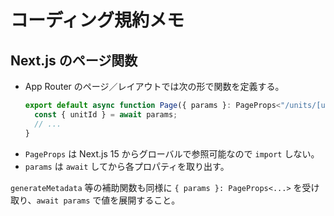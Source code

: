 # コーディング規約メモ

## Next.js のページ関数

- App Router のページ／レイアウトでは次の形で関数を定義する。
  ```ts
  export default async function Page({ params }: PageProps<"/units/[unitId]">) {
    const { unitId } = await params;
    // ...
  }
  ```
- `PageProps` は Next.js 15 からグローバルで参照可能なので `import` しない。
- `params` は `await` してから各プロパティを取り出す。

`generateMetadata` 等の補助関数も同様に `{ params }: PageProps<...>` を受け取り、`await params` で値を展開すること。
